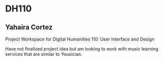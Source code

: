 # DH110

## Yahaira Cortez 

Project Workspace for Digital Humanities 110: User Interface and Design 

Have not finalized project idea but am looking to work with music learning services that are similar to Yousician. 
